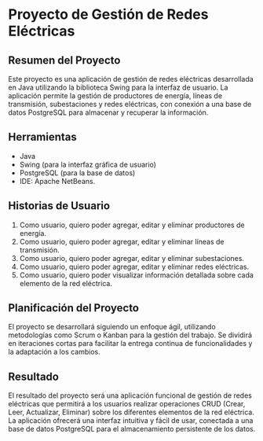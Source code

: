 # Proyecto de Gestión de Redes Eléctricas

## Resumen del Proyecto

Este proyecto es una aplicación de gestión de redes eléctricas desarrollada en Java utilizando la biblioteca Swing para la interfaz de usuario. La aplicación permite la gestión de productores de energía, líneas de transmisión, subestaciones y redes eléctricas, con conexión a una base de datos PostgreSQL para almacenar y recuperar la información.

## Herramientas

- Java
- Swing (para la interfaz gráfica de usuario)
- PostgreSQL (para la base de datos)
- IDE:  Apache NetBeans.

## Historias de Usuario

1. Como usuario, quiero poder agregar, editar y eliminar productores de energía.
2. Como usuario, quiero poder agregar, editar y eliminar líneas de transmisión.
3. Como usuario, quiero poder agregar, editar y eliminar subestaciones.
4. Como usuario, quiero poder agregar, editar y eliminar redes eléctricas.
5. Como usuario, quiero poder visualizar información detallada sobre cada elemento de la red eléctrica.

## Planificación del Proyecto

El proyecto se desarrollará siguiendo un enfoque ágil, utilizando metodologías como Scrum o Kanban para la gestión del trabajo. Se dividirá en iteraciones cortas para facilitar la entrega continua de funcionalidades y la adaptación a los cambios.

## Resultado

El resultado del proyecto será una aplicación funcional de gestión de redes eléctricas que permitirá a los usuarios realizar operaciones CRUD (Crear, Leer, Actualizar, Eliminar) sobre los diferentes elementos de la red eléctrica. La aplicación ofrecerá una interfaz intuitiva y fácil de usar, conectada a una base de datos PostgreSQL para el almacenamiento persistente de los datos.
